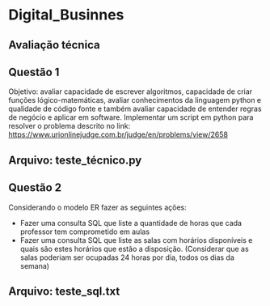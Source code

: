 # Digital_Businnes

## Avaliação técnica

## Questão 1

Objetivo: avaliar capacidade de escrever algoritmos, capacidade de criar funções
lógico-matemáticas, avaliar conhecimentos da linguagem python e qualidade de código
fonte e também avaliar capacidade de entender regras de negócio e aplicar em software.
Implementar um script em python para resolver o problema descrito no link:
https://www.urionlinejudge.com.br/judge/en/problems/view/2658

## Arquivo: teste_técnico.py

## Questão 2

Considerando o modelo ER fazer as seguintes ações:

- Fazer uma consulta SQL que liste a quantidade de horas que cada professor tem
  comprometido em aulas
- Fazer uma consulta SQL que liste as salas com horários disponíveis e quais são estes
  horários que estão a disposição. (Considerar que as salas poderiam ser ocupadas 24 horas
  por dia, todos os dias da semana)

## Arquivo: teste_sql.txt
